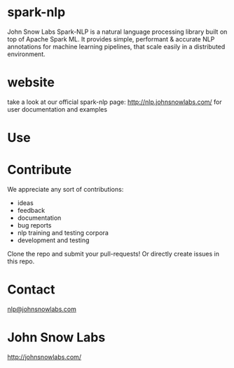 # spark-nlp
John Snow Labs Spark-NLP is a natural language processing library built on top of Apache Spark ML. It provides simple, performant & accurate NLP annotations for machine learning pipelines, that scale easily in a distributed environment.

# website
take a look at our official spark-nlp page: http://nlp.johnsnowlabs.com/ for user documentation and examples

# Use


# Contribute
We appreciate any sort of contributions:
* ideas
* feedback
* documentation
* bug reports
* nlp training and testing corpora
* development and testing

Clone the repo and submit your pull-requests! Or directly create issues in this repo.

# Contact
 nlp@johnsnowlabs.com

# John Snow Labs
http://johnsnowlabs.com/